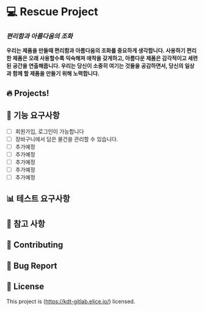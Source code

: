 # 💻 Rescue Project

### **_편리함과 아름다움의 조화_**

**우리는 제품을 만들때 편리함과 아름다움의 조화를 중요하게 생각합니다. 사용하기 편리한 제품은 오래 사용할수록 익숙해져 애착을 갖게하고, 아름다운 제품은 감각적이고 세련된 공간을 연출해줍니다. 우리는 당신이 소중히 여기는 것들을 공감하면서, 당신의 일상과 함께 할 제품을 만들기 위해 노력합니다.**

## 🔥 Projects!

## 🎯 기능 요구사항

- [ ] 회원가입, 로그인이 가능합니다
- [ ] 장바구니에서 담은 물건을 관리할 수 있습니다.
- [ ] 추가예정
- [ ] 추가예정
- [ ] 추가예정
- [ ] 추가예정
- [ ] 추가예정

## 📊 테스트 요구사항

## 📄 참고 사항

## 👏 Contributing

## 🐞 Bug Report

## 📝 License

This project is (https://kdt-gitlab.elice.io/) licensed.
